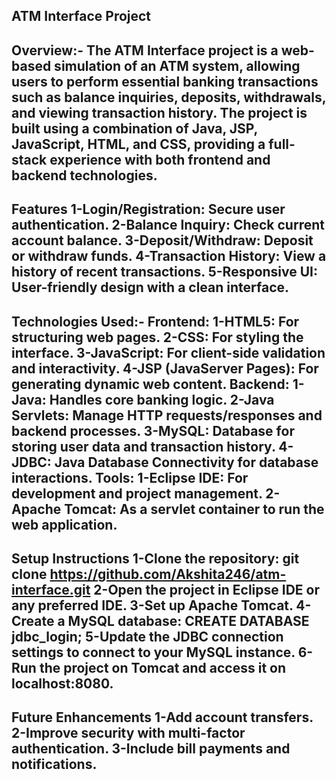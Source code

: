ATM Interface Project
-----------------------
Overview:-
The ATM Interface project is a web-based simulation of an ATM system, allowing users to perform essential banking transactions such as balance inquiries, deposits, withdrawals, and viewing transaction history. The project is built using a combination of Java, JSP, JavaScript, HTML, and CSS, providing a full-stack experience with both frontend and backend technologies.
----------------------------------------------------------------------------------------------------------------------------
Features
1-Login/Registration: Secure user authentication.
2-Balance Inquiry: Check current account balance.
3-Deposit/Withdraw: Deposit or withdraw funds.
4-Transaction History: View a history of recent transactions.
5-Responsive UI: User-friendly design with a clean interface.
-----------------------------------------------------------------------------------------------------------------------------
Technologies Used:-
Frontend:
1-HTML5: For structuring web pages.
2-CSS: For styling the interface.
3-JavaScript: For client-side validation and interactivity.
4-JSP (JavaServer Pages): For generating dynamic web content.
Backend:
1-Java: Handles core banking logic.
2-Java Servlets: Manage HTTP requests/responses and backend processes.
3-MySQL: Database for storing user data and transaction history.
4-JDBC: Java Database Connectivity for database interactions.
Tools:
1-Eclipse IDE: For development and project management.
2-Apache Tomcat: As a servlet container to run the web application.
-----------------------------------------------------------------------------------------------------------------------------
Setup Instructions
1-Clone the repository:
       git clone https://github.com/Akshita246/atm-interface.git
2-Open the project in Eclipse IDE or any preferred IDE.
3-Set up Apache Tomcat.
4-Create a MySQL database:
   CREATE DATABASE jdbc_login;
5-Update the JDBC connection settings to connect to your MySQL instance.
6-Run the project on Tomcat and access it on localhost:8080.
----------------------------------------------------------------------------------------------------------------------------
Future Enhancements
1-Add account transfers.
2-Improve security with multi-factor authentication.
3-Include bill payments and notifications.
----------------------------------------------------------------------------------------------------------------------------
